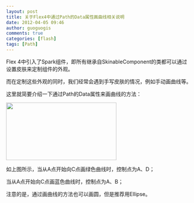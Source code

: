 ```yaml
---
layout: post
title: 关于Flex4中通过Path的Data属性画曲线相关说明
date: 2012-04-05 09:46
author: guoguogis
comments: true
categories: [flash]
tags: [Path]
---
```

Flex 4中引入了Spark组件，即所有继承自SkinableComponent的类都可以通过设置皮肤来定制组件的外观。

而在定制这些外观的同时，我们经常会遇到手写皮肤的情况，例如手动画曲线等。

这里就简要介绍一下通过Path的Data属性来画曲线的方法：

<a href="http://www.gisthink.com/blog/guoguogis/wp-content/uploads/2012/04/曲线.jpg"><img class="alignnone size-medium wp-image-279" title="曲线" src="http://www.gisthink.com/blog/guoguogis/wp-content/uploads/2012/04/曲线-300x157.jpg" alt="" width="300" height="157" /></a>

如上图所示，当从A点开始向C点画绿色曲线时，控制点为A、D；

当从A点开始向C点画蓝色曲线时，控制点为A、B；

注意的是，通过画曲线的方法也可以画圆，但是推荐用Ellipse。
